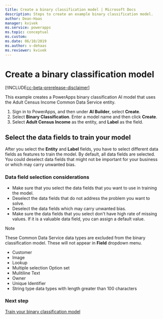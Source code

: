 ```yaml
---
title: Create a binary classification model | Microsoft Docs
description: Steps to create an example binary classification model. 
author: Dean-Haas
manager: kvivek
ms.service: powerapps
ms.topic: conceptual
ms.custom: 
ms.date: 06/10/2019
ms.author: v-dehaas
ms.reviewer: kvivek
---
```


# Create a binary classification model

[!INCLUDE[cc-beta-prerelease-disclaimer](./includes/cc-beta-prerelease-disclaimer.md)]

This example creates a PowerApps binary classification AI model that uses the Adult Census Income Common Data Service entity. 
1.	Sign in to PowerApps, and then under **AI Builder**, select **Create**. 
2.	Select **Binary Classification**. Enter a model name and then click **Create**.
3.	Select **Adult Census Income** as the entity, and **Label** as the field.

## Select the data fields to train your model
After you select the **Entity** and **Label** fields, you have to select different data fields as features to train the model. By default, all data fields are selected. You could deselect data fields that might not be important for your business or which may carry unwanted bias. 
 ### Data field selection considerations
- Make sure that you select the data fields that you want to use in training the model. 
- Deselect the data fields that do not address the problem you want to solve. 
- Deselect the data fields which may carry unwanted bias.
- Make sure the data fields that you select don't have high rate of missing values. If it is a valuable data field, you can assign a default value.
 
> [!NOTE]
> These Common Data Service data types are excluded from the binary classification model. These will not appear in **Field** dropdown menu. 
> - Customer
> - Image
> - Lookup
> - Multiple selection Option set
> - Mulitiline Text
> - Owner
> - Unique Identifier
> - String type data types with length greater than 100 characters 

### Next step
[Train your binary classification model](binary-classification-train-model.md)<br/>
